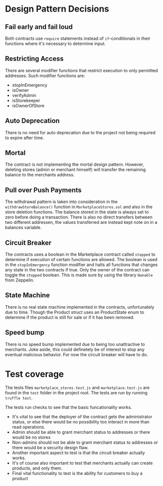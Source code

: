 # Design Pattern Decisions

## Fail early and fail loud

Both contracts use `require` statements instead of `if`-conditionals in their functions where it's necessary to determine input.

## Restricting Access

There are several modifier functions that restrict execution to only permitted addresses.
Such modifier functions are:

- stopInEmergency
- isOwner
- verifyAdmin
- isStorekeeper
- isOwnerOfStore

## Auto Deprecation

There is no need for auto deprecation due to the project not being required to expire after time.

## Mortal

The contract is not implementing the mortal design pattern. However, deleting stores (admin or merchant himself) will transfer the remaining balance to the merchants address.

## Pull over Push Payments

The withdrawal pattern is taken into consideration in the `withdrawStoreBalance()` function in `MarketplaceStores.sol` and also in the store deletion functions. The balance stored in the state is always set to zero before doing a transaction. There is also no direct transfers between two different addressen, the values transferred are instead kept note on in a balances variable.

## Circuit Breaker

The contracts uses a boolean in the Marketplace contract called `stopped` to determine if execution of certain functions are allowed.
The boolean is used in the `stopInEmergency` function modifier and halts all functions that changes any state in the two contracts if true.
Only the owner of the contract can toggle the `stopped` boolean. This is made sure by using the library `Ownable` from Zeppelin.

## State Machine

There is no real state machine implemented in the contracts, unfortunately due to time. Though the Product struct uses an ProductState enum to determine if the product is still for sale or if it has been removed.

## Speed bump

There is no speed bump implemented due to being too unattractive to merchants. Joke aside, this could definetely be of interest to stop any eventual malicious behavior. For now the circuit breaker will have to do.

# Test coverage

The tests files `marketplace_stores.test.js` and `marketplace.test.js` are found in the `test` folder in the project root.
The tests are run by running `truffle test`.

The tests run checks to see that the basic funcationality works.

- It's vital to see that the deployer of the contract gets the administrator status, or else there would be no possibility too interact in more than read operations.
- Admin should be able to grant merchant status to addresses or there would be no stores
- Non-admins should not be able to grant merchant status to addresses or there would be a security design flaw.
- Another important aspect to test is that the circuit breaker actually works.
- It's of course also important to test that merchants actually can create products, and only them.
- Final vital functionality to test is the ability for customers to buy a product
